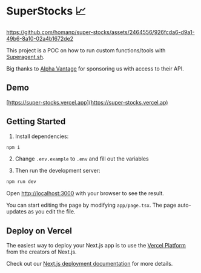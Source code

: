 # SuperStocks 📈

https://github.com/homanp/super-stocks/assets/2464556/926fcda6-d9a1-49b6-8a10-02a4b1672de2

This project is a POC on how to run custom functions/tools with [Superagent.sh](https://github.com/homanp/superagent). 

Big thanks to [Alpha Vantage](https://www.alphavantage.co/) for sponsoring us with access to their API.

## Demo
[https://super-stocks.vercel.app](https://super-stocks.vercel.ap)

## Getting Started
1. Install dependencies:
  ```bash
  npm i 
  ```

2. Change `.env.example` to `.env` and fill out the variables

3. Then run the development server:

  ```bash
  npm run dev
  ```

Open [http://localhost:3000](http://localhost:3000) with your browser to see the result.

You can start editing the page by modifying `app/page.tsx`. The page auto-updates as you edit the file.

## Deploy on Vercel

The easiest way to deploy your Next.js app is to use the [Vercel Platform](https://vercel.com/new?utm_medium=default-template&filter=next.js&utm_source=create-next-app&utm_campaign=create-next-app-readme) from the creators of Next.js.

Check out our [Next.js deployment documentation](https://nextjs.org/docs/deployment) for more details.
